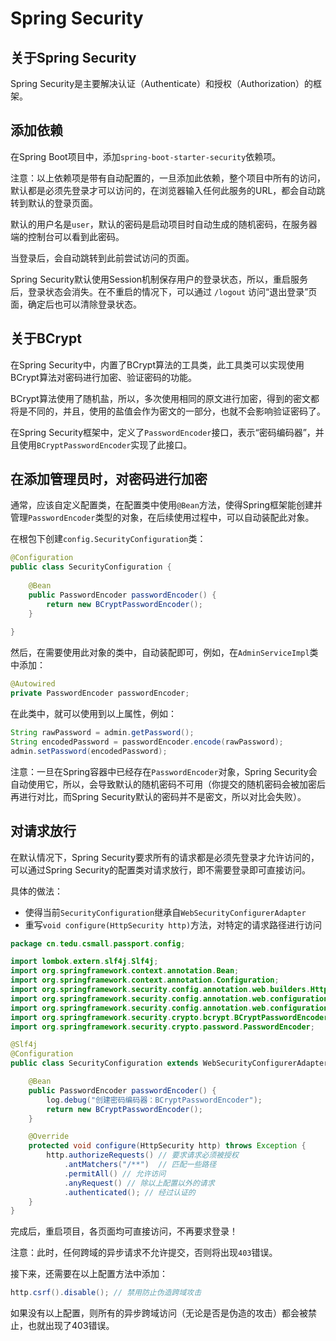 # Spring Security

## 关于Spring Security

Spring Security是主要解决认证（Authenticate）和授权（Authorization）的框架。

## 添加依赖

在Spring Boot项目中，添加`spring-boot-starter-security`依赖项。

注意：以上依赖项是带有自动配置的，一旦添加此依赖，整个项目中所有的访问，默认都是必须先登录才可以访问的，在浏览器输入任何此服务的URL，都会自动跳转到默认的登录页面。

默认的用户名是`user`，默认的密码是启动项目时自动生成的随机密码，在服务器端的控制台可以看到此密码。

当登录后，会自动跳转到此前尝试访问的页面。

Spring Security默认使用Session机制保存用户的登录状态，所以，重启服务后，登录状态会消失。在不重启的情况下，可以通过 `/logout` 访问“退出登录”页面，确定后也可以清除登录状态。

## 关于BCrypt

在Spring Security中，内置了BCrypt算法的工具类，此工具类可以实现使用BCrypt算法对密码进行加密、验证密码的功能。

BCrypt算法使用了随机盐，所以，多次使用相同的原文进行加密，得到的密文都将是不同的，并且，使用的盐值会作为密文的一部分，也就不会影响验证密码了。

在Spring Security框架中，定义了`PasswordEncoder`接口，表示“密码编码器”，并且使用`BCryptPasswordEncoder`实现了此接口。

## 在添加管理员时，对密码进行加密

通常，应该自定义配置类，在配置类中使用`@Bean`方法，使得Spring框架能创建并管理`PasswordEncoder`类型的对象，在后续使用过程中，可以自动装配此对象。

在根包下创建`config.SecurityConfiguration`类：

```java
@Configuration
public class SecurityConfiguration {
    
    @Bean
    public PasswordEncoder passwordEncoder() {
        return new BCryptPasswordEncoder();
    }
    
}
```

然后，在需要使用此对象的类中，自动装配即可，例如，在`AdminServiceImpl`类中添加：

```java
@Autowired
private PasswordEncoder passwordEncoder;
```

在此类中，就可以使用到以上属性，例如：

```java
String rawPassword = admin.getPassword();
String encodedPassword = passwordEncoder.encode(rawPassword);
admin.setPassword(encodedPassword);
```

注意：一旦在Spring容器中已经存在`PasswordEncoder`对象，Spring Security会自动使用它，所以，会导致默认的随机密码不可用（你提交的随机密码会被加密后再进行对比，而Spring Security默认的密码并不是密文，所以对比会失败）。

## 对请求放行

在默认情况下，Spring Security要求所有的请求都是必须先登录才允许访问的，可以通过Spring Security的配置类对请求放行，即不需要登录即可直接访问。

具体的做法：

- 使得当前`SecurityConfiguration`继承自`WebSecurityConfigurerAdapter`
- 重写`void configure(HttpSecurity http)`方法，对特定的请求路径进行访问

```java
package cn.tedu.csmall.passport.config;

import lombok.extern.slf4j.Slf4j;
import org.springframework.context.annotation.Bean;
import org.springframework.context.annotation.Configuration;
import org.springframework.security.config.annotation.web.builders.HttpSecurity;
import org.springframework.security.config.annotation.web.configuration.WebSecurityConfiguration;
import org.springframework.security.config.annotation.web.configuration.WebSecurityConfigurerAdapter;
import org.springframework.security.crypto.bcrypt.BCryptPasswordEncoder;
import org.springframework.security.crypto.password.PasswordEncoder;

@Slf4j
@Configuration
public class SecurityConfiguration extends WebSecurityConfigurerAdapter {

    @Bean
    public PasswordEncoder passwordEncoder() {
        log.debug("创建密码编码器：BCryptPasswordEncoder");
        return new BCryptPasswordEncoder();
    }

    @Override
    protected void configure(HttpSecurity http) throws Exception {
        http.authorizeRequests() // 要求请求必须被授权
            .antMatchers("/**")  // 匹配一些路径
            .permitAll() // 允许访问
            .anyRequest() // 除以上配置以外的请求
            .authenticated(); // 经过认证的
    }
}
```

完成后，重启项目，各页面均可直接访问，不再要求登录！

注意：此时，任何跨域的异步请求不允许提交，否则将出现`403`错误。

接下来，还需要在以上配置方法中添加：

```java
http.csrf().disable(); // 禁用防止伪造跨域攻击
```

如果没有以上配置，则所有的异步跨域访问（无论是否是伪造的攻击）都会被禁止，也就出现了403错误。




